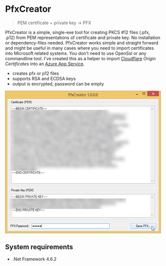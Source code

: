 # PfxCreator

> PEM certificate + private key -> PFX

PfxCreator is a simple, single-exe tool for creating PKCS #12 files (.pfx, .p12) from PEM representations of certificate and private key. No installation or dependency-files needed. PfxCreator works simple and straight forward and might be useful in many cases where you need to import certificates into Microsoft related systems. You don't need to use OpenSsl or any commandline tool. I've created this as a helper to import [Cloudflare](https://cloudflare.com) *Origin Certificates* into an [Azure App Service](https://portal.azure.com/).

* creates pfx or p12 files
* supports RSA and ECDSA keys
* output is encrypted, password can be empty

![Screenshot](screenshot.png)

## System requirements
* .Net Framework 4.6.2

